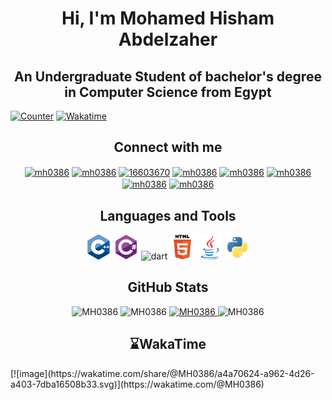 <h1 align="center">Hi, I'm Mohamed Hisham Abdelzaher</h1>
<h2 align="center">An Undergraduate Student of bachelor's degree in Computer Science from Egypt</h2>

[![Counter](https://visitcount.itsvg.in/api?id=MH0386&label=Profile%20Views&color=12&icon=0&pretty=true)](https://visitcount.itsvg.in/analytics/MH0386)
[![Wakatime](https://wakatime.com/badge/user/e4d8d817-59ad-4a5a-8eb5-e35ff92d6626.svg)](https://wakatime.com/@MH0386)

<h2 align="center">Connect with me</h3>
<p align="center">
<a href="https://twitter.com/mh0386" target="blank"><img align="center" src="https://raw.githubusercontent.com/rahuldkjain/github-profile-readme-generator/master/src/images/icons/Social/twitter.svg" alt="mh0386" height="30" width="40" /></a>
<a href="https://linkedin.com/in/mh0386" target="blank"><img align="center" src="https://raw.githubusercontent.com/rahuldkjain/github-profile-readme-generator/master/src/images/icons/Social/linked-in-alt.svg" alt="mh0386" height="30" width="40" /></a>
<a href="https://stackoverflow.com/users/16603670" target="blank"><img align="center" src="https://raw.githubusercontent.com/rahuldkjain/github-profile-readme-generator/master/src/images/icons/Social/stack-overflow.svg" alt="16603670" height="30" width="40" /></a>
<a href="https://kaggle.com/mh0386" target="blank"><img align="center" src="https://raw.githubusercontent.com/rahuldkjain/github-profile-readme-generator/master/src/images/icons/Social/kaggle.svg" alt="mh0386" height="30" width="40" /></a>
<a href="https://fb.com/mh0386" target="blank"><img align="center" src="https://raw.githubusercontent.com/rahuldkjain/github-profile-readme-generator/master/src/images/icons/Social/facebook.svg" alt="mh0386" height="30" width="40" /></a>
<a href="https://www.hackerrank.com/mh0386" target="blank"><img align="center" src="https://raw.githubusercontent.com/rahuldkjain/github-profile-readme-generator/master/src/images/icons/Social/hackerrank.svg" alt="mh0386" height="30" width="40" /></a>
<a href="https://www.leetcode.com/mh0386" target="blank"><img align="center" src="https://raw.githubusercontent.com/rahuldkjain/github-profile-readme-generator/master/src/images/icons/Social/leet-code.svg" alt="mh0386" height="30" width="40" /></a>
<a href="https://www.codewars.com/users/MH0386" target="blank"><img align="center" src="https://www.codewars.com/packs/assets/logo.61192cf7.svg" alt="mh0386" height="30" /></a>
</p>

<h2 align="center">Languages and Tools</h3>
<p align="center"> 
<img src="https://raw.githubusercontent.com/devicons/devicon/master/icons/cplusplus/cplusplus-original.svg" alt="cplusplus" width="40" height="40"/> 
<img src="https://raw.githubusercontent.com/devicons/devicon/master/icons/csharp/csharp-original.svg" alt="csharp" width="40" height="40"/>
<img src="https://www.vectorlogo.zone/logos/dartlang/dartlang-icon.svg" alt="dart" width="40" height="40"/>
<img src="https://raw.githubusercontent.com/devicons/devicon/master/icons/html5/html5-original-wordmark.svg" alt="html5" width="40" height="40"/>
<img src="https://raw.githubusercontent.com/devicons/devicon/master/icons/java/java-original.svg" alt="java" width="40" height="40"/>
<img src="https://raw.githubusercontent.com/devicons/devicon/master/icons/python/python-original.svg" alt="python" width="40" height="40"/>
</p>

<h2 align="center">GitHub Stats</h3>
<p align="center"> 
<img src="https://github-readme-stats.vercel.app/api?username=MH0386&theme=dark&hide_border=true&include_all_commits=true&count_private=true" alt="MH0386" />
<img src="https://github-readme-streak-stats.herokuapp.com/?user=MH0386&theme=dark&hide_border=true" alt="MH0386" />
<a href="https://wakatime.com/@MH0386"><img src="https://github-readme-stats.vercel.app/api/wakatime?username=MH0386&theme=dark&hide_border=true" alt="MH0386" /> </a>
<img src="https://github-readme-stats.vercel.app/api/top-langs/?username=MH0386&theme=dark&hide_border=true&include_all_commits=true&count_private=true&layout=compact" alt="MH0386" height="150">
</p>


<h2 align="center">⌛WakaTime</h3>
[![image](https://wakatime.com/share/@MH0386/a4a70624-a962-4d26-a403-7dba16508b33.svg)](https://wakatime.com/@MH0386)
